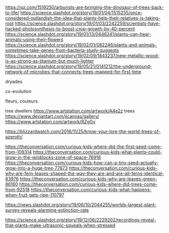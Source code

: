 
https://qz.com/1519250/arborists-are-bringing-the-dinosaur-of-trees-back-to-life/
https://science.slashdot.org/story/19/01/04/1515255/once-considered-outlandish-the-idea-that-plants-help-their-relatives-is-taking-root
https://science.slashdot.org/story/19/01/03/2242259/scientists-have-hacked-photosynthesis-to-boost-crop-growth-by-40-percent
https://science.slashdot.org/story/19/01/13/0446241/plants-can-hear-animals-using-their-flowers
https://science.slashdot.org/story/19/02/01/082246/plants-and-animals-sometimes-take-genes-from-bacteria-study-suggests
https://science.slashdot.org/story/19/02/09/1843237/new-metallic-wood-is-as-strong-as-titanium-but-much-lighter
https://science.slashdot.org/story/19/05/21/0141212/the-underground-network-of-microbes-that-connects-trees-mapped-for-first-time

dryades

co-evolution

fleurs, couleurs


tree dwellers https://www.artstation.com/artwork/A4e2z
trees https://www.deviantart.com/jjcanvas/gallery/
https://www.artstation.com/artwork/RZgGv

https://blizzardwatch.com/2016/11/25/know-your-lore-the-world-trees-of-azeroth/

https://theconversation.com/curious-kids-where-did-the-first-seed-come-from-109314
https://theconversation.com/curious-kids-what-plants-could-grow-in-the-goldilocks-zone-of-space-76918
https://theconversation.com/curious-kids-how-can-a-tiny-seed-actually-grow-into-a-huge-tree-77873
https://theconversation.com/curious-kids-why-are-fern-leaves-shaped-the-way-they-are-and-are-all-ferns-identical-83976
https://theconversation.com/curious-kids-why-are-leaves-green-86160
https://theconversation.com/curious-kids-where-did-trees-come-from-92518
https://theconversation.com/curious-kids-what-happens-when-fruit-gets-ripe-110797

https://news.slashdot.org/story/19/06/10/2044255/worlds-largest-plant-survey-reveals-alarming-extinction-rate

https://science.slashdot.org/story/19/12/06/2229202/recordings-reveal-that-plants-make-ultrasonic-squeals-when-stressed

